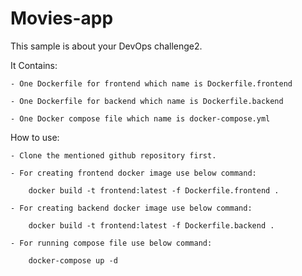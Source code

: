 # Movies-app

This sample is about your DevOps challenge2.

It Contains:

	- One Dockerfile for frontend which name is Dockerfile.frontend
	
	- One Dockerfile for backend which name is Dockerfile.backend

	- One Docker compose file which name is docker-compose.yml

How to use:

	- Clone the mentioned github repository first.

	- For creating frontend docker image use below command:

		docker build -t frontend:latest -f Dockerfile.frontend .

	- For creating backend docker image use below command:

		docker build -t frontend:latest -f Dockerfile.backend .

	- For running compose file use below command:

		docker-compose up -d
